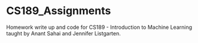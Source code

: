 # CS189_Assignments
Homework write up and code for CS189 - Introduction to Machine Learning  taught by Anant Sahai and Jennifer Listgarten.
